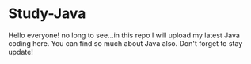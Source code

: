 # Study-Java
Hello  everyone! no long to see...in this repo I will upload my latest Java coding here. You can find so much about Java also. Don't forget to stay update!
